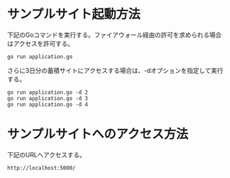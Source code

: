 # サンプルサイト起動方法
下記のGoコマンドを実行する。ファイアウォール経由の許可を求められる場合はアクセスを許可する。
```
go run application.go
```

さらに3日分の蓄積サイトにアクセスする場合は、-dオプションを指定して実行する。
```
go run application.go -d 2
go run application.go -d 3
go run application.go -d 4
```

# サンプルサイトへのアクセス方法
下記のURLへアクセスする。
```
http://localhost:5000/
```
